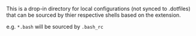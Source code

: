 This is a drop-in directory for local configurations (not synced to .dotfiles) that can be sourced by thier respective shells based on the extension.

e.g. `*.bash` will be sourced by `.bash_rc`
